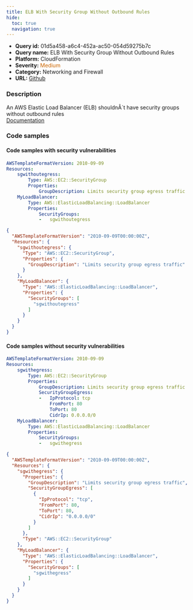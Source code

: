 ```yaml
---
title: ELB With Security Group Without Outbound Rules
hide:
  toc: true
  navigation: true
---
```


<style>
  .highlight .hll {
    background-color: #ff171742;
  }
  .md-content {
    max-width: 1100px;
    margin: 0 auto;
  }
</style>

-   **Query id:** 01d5a458-a6c4-452a-ac50-054d59275b7c
-   **Query name:** ELB With Security Group Without Outbound Rules
-   **Platform:** CloudFormation
-   **Severity:** <span style="color:#C60">Medium</span>
-   **Category:** Networking and Firewall
-   **URL:** [Github](https://github.com/Checkmarx/kics/tree/master/assets/queries/cloudFormation/aws/elb_with_security_group_without_outbound_rules)

### Description
An AWS Elastic Load Balancer (ELB) shouldnÂ´t have security groups without outbound rules<br>
[Documentation](https://docs.aws.amazon.com/AWSCloudFormation/latest/UserGuide/aws-properties-ec2-security-group.html#cfn-ec2-securitygroup-securitygroupegress)

### Code samples
#### Code samples with security vulnerabilities
```yaml title="Positive test num. 1 - yaml file" hl_lines="5"
AWSTemplateFormatVersion: 2010-09-09
Resources:
    sgwithoutegress:
        Type: AWS::EC2::SecurityGroup
        Properties:
            GroupDescription: Limits security group egress traffic
    MyLoadBalancer:
        Type: AWS::ElasticLoadBalancing::LoadBalancer
        Properties:
            SecurityGroups:
            -   sgwithoutegress
```
```json title="Positive test num. 2 - json file" hl_lines="6"
{
  "AWSTemplateFormatVersion": "2010-09-09T00:00:00Z",
  "Resources": {
    "sgwithoutegress": {
      "Type": "AWS::EC2::SecurityGroup",
      "Properties": {
        "GroupDescription": "Limits security group egress traffic"
      }
    },
    "MyLoadBalancer": {
      "Type": "AWS::ElasticLoadBalancing::LoadBalancer",
      "Properties": {
        "SecurityGroups": [
          "sgwithoutegress"
        ]
      }
    }
  }
}

```


#### Code samples without security vulnerabilities
```yaml title="Negative test num. 1 - yaml file"
AWSTemplateFormatVersion: 2010-09-09
Resources:
    sgwithegress:
        Type: AWS::EC2::SecurityGroup
        Properties:
            GroupDescription: Limits security group egress traffic
            SecurityGroupEgress:
            -   IpProtocol: tcp
                FromPort: 80
                ToPort: 80
                CidrIp: 0.0.0.0/0
    MyLoadBalancer:
        Type: AWS::ElasticLoadBalancing::LoadBalancer
        Properties:
            SecurityGroups:
            -   sgwithegress
```
```json title="Negative test num. 2 - json file"
{
  "AWSTemplateFormatVersion": "2010-09-09T00:00:00Z",
  "Resources": {
    "sgwithegress": {
      "Properties": {
        "GroupDescription": "Limits security group egress traffic",
        "SecurityGroupEgress": [
          {
            "IpProtocol": "tcp",
            "FromPort": 80,
            "ToPort": 80,
            "CidrIp": "0.0.0.0/0"
          }
        ]
      },
      "Type": "AWS::EC2::SecurityGroup"
    },
    "MyLoadBalancer": {
      "Type": "AWS::ElasticLoadBalancing::LoadBalancer",
      "Properties": {
        "SecurityGroups": [
          "sgwithegress"
        ]
      }
    }
  }
}

```
